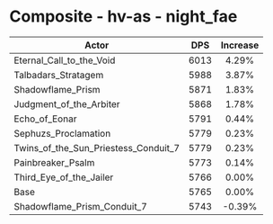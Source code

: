 # Composite - hv-as - night_fae
| Actor | DPS | Increase |
|---|:---:|:---:|
|Eternal_Call_to_the_Void|6013|4.29%|
|Talbadars_Stratagem|5988|3.87%|
|Shadowflame_Prism|5871|1.83%|
|Judgment_of_the_Arbiter|5868|1.78%|
|Echo_of_Eonar|5791|0.44%|
|Sephuzs_Proclamation|5779|0.23%|
|Twins_of_the_Sun_Priestess_Conduit_7|5779|0.23%|
|Painbreaker_Psalm|5773|0.14%|
|Third_Eye_of_the_Jailer|5766|0.00%|
|Base|5765|0.00%|
|Shadowflame_Prism_Conduit_7|5743|-0.39%|
